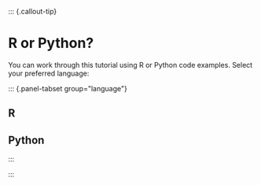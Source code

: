 ::: {.callout-tip}

# R or Python?

You can work through this tutorial using R or Python code examples. 
Select your preferred language:

::: {.panel-tabset group="language"} 

## R

## Python

:::

:::